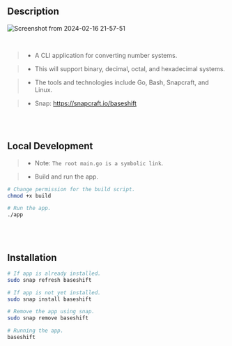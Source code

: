 ## Description

![Screenshot from 2024-02-16 21-57-51](https://github.com/kentlouisetonino/baseshift/assets/69438999/62bffd01-0cc2-4a84-a41d-6a7fae23459b)

<br />

> - A CLI application for converting number systems.

> - This will support binary, decimal, octal, and hexadecimal systems.

> - The tools and technologies include Go, Bash, Snapcraft, and Linux.

> - Snap: https://snapcraft.io/baseshift

<br />
<br />



## Local Development
> - Note: `The root main.go is a symbolic link`.

> - Build and run the app.

```bash
# Change permission for the build script.
chmod +x build

# Run the app.
./app
```

<br />
<br />



## Installation
```bash
# If app is already installed.
sudo snap refresh baseshift

# If app is not yet installed.
sudo snap install baseshift

# Remove the app using snap.
sudo snap remove baseshift

# Running the app.
baseshift
```
